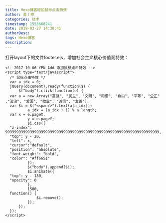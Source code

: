 ```yaml
---
title: Hexo博客增加鼠标点击特效
author: 昜丿捺
categories: 技术
timestamp: 1553668241
date: 2019-03-27 14:30:41
authorDesc:
tags: Hexo博客
description:
---
```

打开layout下的文件footer.ejs，增加社会主义核心价值观特效：

	<!--2017-10-06 YPN Add 添加鼠标点击特效 -->
	<script type="text/javascript">
	  /* 鼠标点击特效 */
	  var a_idx = 0;
	  jQuery(document).ready(function($) {
		  $("body").click(function(e) {
	  var a = new Array("富强", "民主", "文明", "和谐", "自由", "平等", "公正" ,"法治", "爱国", "敬业", "诚信", "友善");
	  var $i = $("<span/>").text(a[a_idx]);
			  a_idx = (a_idx + 1) % a.length;
	  var x = e.pageX,
			  y = e.pageY;
			  $i.css({
	  "z-index": 999999999999999999999999999999999999999999999999999999999999999999999,
	  "top": y - 20,
	  "left": x,
	  "cursor":"default",
	  "position": "absolute",
	  "font-weight": "bold",
	  "color": "#ff6651"
			  });
			  $("body").append($i);
			  $i.animate({
	  "top": y - 180,
	  "opacity": 0
			  },
			  1500,
	  function() {
				  $i.remove();
			  });
		  });
	  });
	</script>